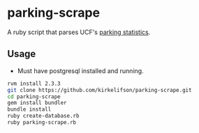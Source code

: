 # parking-scrape

A ruby script that parses UCF's [parking statistics](http://secure.parking.ucf.edu/GarageCount/).

## Usage

* Must have postgresql installed and running.

```bash
rvm install 2.3.3
git clone https://github.com/kirkelifson/parking-scrape.git
cd parking-scrape
gem install bundler
bundle install
ruby create-database.rb
ruby parking-scrape.rb
```

